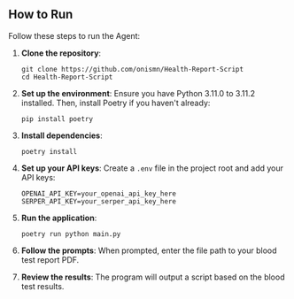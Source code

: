 ## How to Run

Follow these steps to run the Agent:

1. **Clone the repository**:
   ```
   git clone https://github.com/onismn/Health-Report-Script
   cd Health-Report-Script
   ```

2. **Set up the environment**:
   Ensure you have Python 3.11.0 to 3.11.2 installed. Then, install Poetry if you haven't already:
   ```
   pip install poetry
   ```

3. **Install dependencies**:
   ```
   poetry install
   ```

4. **Set up your API keys**:
   Create a `.env` file in the project root and add your API keys:
   ```
   OPENAI_API_KEY=your_openai_api_key_here
   SERPER_API_KEY=your_serper_api_key_here
   ```

5. **Run the application**:
   ```
   poetry run python main.py
   ```

6. **Follow the prompts**:
   When prompted, enter the file path to your blood test report PDF.

7. **Review the results**:
   The program will output a script based on the blood test results.
